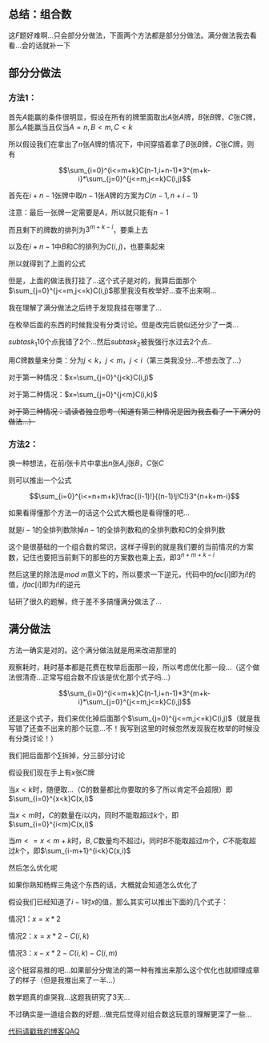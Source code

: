 ## 总结：组合数

这$F$题好难啊...只会部分分做法，下面两个方法都是部分分做法。满分做法我去看看...会的话就补一下

## 部分分做法

### 方法1：

首先$A$能赢的条件很明显，假设在所有的牌里面取出$A$张$A$牌，$B$张$B$牌，$C$张$C$牌，那么$A$能赢当且仅当$A=n,B<m,C<k$

所以假设我们在拿出了$n$张$A$牌的情况下，中间穿插着拿了$B$张$B$牌，$C$张$C$牌，则有

$$\sum_{i=0}^{i<=m+k}C(n-1,i+n-1)*3^{m+k-i}*\sum_{j=0}^{j<=m,j<=k}C(i,j)$$

首先在$i+n-1$张牌中取$n-1$张$A$牌的方案为$C(n-1,n+i-1)$

注意：最后一张牌一定需要是$A$，所以就只能有$n-1$

而且剩下的牌数的排列为$3^{m+k-i}$，要乘上去

以及在$i+n-1$中$B$和$C$的排列为$C(i,j)$，也要乘起来

所以就得到了上面的公式

但是，上面的做法我打挂了...这个式子是对的，我算后面那个$\sum_{j=0}^{j<=m,j<=k}C(i,j)$那里我没有枚举好...查不出来啊...

我在理解了满分做法之后终于发现我挂在哪里了...

在枚举后面的东西的时候我没有分类讨论。但是改完后貌似还分少了一类...

$subtask_1$10个点我错了$2$个...然后$subtask_2$被我强行水过去$2$个点..

用$C$牌数量来分类：分为$j<k$，$j<m$，$j<i$（第三类我没分...不想去改了...）

对于第一种情况：$x=\sum_{j=0}^{j<k}C(i,j)$

对于第二种情况：$x=\sum_{j=0}^{j<m}C(i,k)$

~~对于第三种情况：请读者独立思考（知道有第三种情况是因为我去看了一下满分的做法...）~~


### 方法2：

换一种想法，在前$i$张卡片中拿出$n$张$A$,$j$张$B$，$C$张$C$

则可以推出一个公式

$$\sum_{i=0}^{i<=n+m+k}\frac{(i-1)!}{(n-1)!j!C!}3^{n+k+m-i}$$

如果看得懂那个方法一的话这个公式大概也是看得懂的吧...

就是$i-1$的全排列数除掉$n-1$的全排列数和$j$的全排列数和$C$的全排列数

这个是很基础的一个组合数的常识，这样子得到的就是我们要的当前情况的方案数，记住也要把当前剩下的那些的方案数也乘上去，即$3^{n+m+k-i}$

然后这里的除法是$mod$ $m$意义下的，所以要求一下逆元，代码中的$fac[i]$即为$i!$的值，$ifac[i]$即为$i!$的逆元

钻研了很久的题解，终于差不多搞懂满分做法了...

## 满分做法

方法一确实是对的。这个满分做法就是用来改进那里的

观察耗时，耗时基本都是花费在枚举后面那一段，所以考虑优化那一段...（这个做法很清奇...正常写组合数不应该是优化那个式子吗...）

$$\sum_{i=0}^{i<=m+k}C(n-1,i+n-1)*3^{m+k-i}*\sum_{j=0}^{j<=m,j<=k}C(i,j)$$

还是这个式子，我们来优化掉后面那个$\sum_{j=0}^{j<=m,j<=k}C(i,j)$（就是我写错了还查不出来的那个玩意...不！我写到这里的时候忽然发现我在枚举的时候没有分类讨论！）

我们把后面那个$\sum$拆掉，分三部分讨论

假设我们现在手上有$x$张$C$牌

当$x<k$时，随便取...（C的数量都比你要取的多了所以肯定不会超限）即$\sum_{i=0}^{x<k}C(x,i)$

当$x<m$时，$C$的数量在$i$以内，同时不能取超过$k$个，即$\sum_{i=0}^{i<m}C(x,i)$

当$m<=x<m+k$时，$B,C$数量均不超过$i$，同时$B$不能取超过$m$个，$C$不能取超过$k$个，即$\sum_{i-m+1}^{i<k}C(x,i)$

然后怎么优化呢

如果你熟知杨辉三角这个东西的话，大概就会知道怎么优化了

假设我们已经知道了$i-1$时$x$的值，那么其实可以推出下面的几个式子：

情况$1$：$x=x*2$

情况$2$：$x=x*2-C(i,k)$

情况$3$：$x-x*2-C(i,k)-C(i,m)$

这个挺容易推的吧...如果部分分做法的第一种有推出来那么这个优化也就顺理成章了的样子（但是我推出来了一半...）

数学题真的虐哭我...这题我研究了$3$天...

不过确实是一道组合数的好题...做完后觉得对组合数这玩意的理解更深了一些...

[代码请戳我的博客QAQ](https://www.cnblogs.com/henry-1202/p/ARC061F.html)